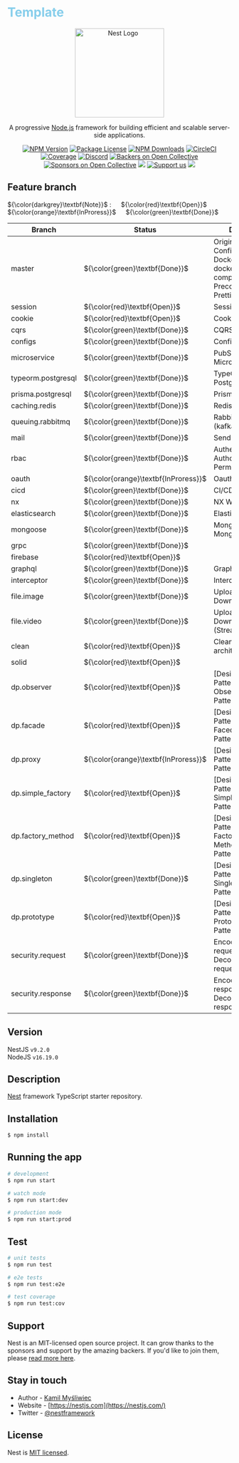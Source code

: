 <h1 style="color:skyblue;">Template</h1>

<p align="center">
  <a href="http://nestjs.com/" target="blank">
  <img src="https://nestjs.com/img/logo-small.svg" width="200" alt="Nest Logo" />
  </a>
</p>

[circleci-image]: https://img.shields.io/circleci/build/github/nestjs/nest/master?token=abc123def456
[circleci-url]: https://circleci.com/gh/nestjs/nest

  <p align="center">A progressive <a href="http://nodejs.org" target="_blank">Node.js</a> framework for building efficient and scalable server-side applications.</p>
    <p align="center">
<a href="https://www.npmjs.com/~nestjscore" target="_blank"><img src="https://img.shields.io/npm/v/@nestjs/core.svg" alt="NPM Version" /></a>
<a href="https://www.npmjs.com/~nestjscore" target="_blank"><img src="https://img.shields.io/npm/l/@nestjs/core.svg" alt="Package License" /></a>
<a href="https://www.npmjs.com/~nestjscore" target="_blank"><img src="https://img.shields.io/npm/dm/@nestjs/common.svg" alt="NPM Downloads" /></a>
<a href="https://circleci.com/gh/nestjs/nest" target="_blank"><img src="https://img.shields.io/circleci/build/github/nestjs/nest/master" alt="CircleCI" /></a>
<a href="https://coveralls.io/github/nestjs/nest?branch=master" target="_blank"><img src="https://coveralls.io/repos/github/nestjs/nest/badge.svg?branch=master#9" alt="Coverage" /></a>
<a href="https://discord.gg/G7Qnnhy" target="_blank"><img src="https://img.shields.io/badge/discord-online-brightgreen.svg" alt="Discord"/></a>
<a href="https://opencollective.com/nest#backer" target="_blank"><img src="https://opencollective.com/nest/backers/badge.svg" alt="Backers on Open Collective" /></a>
<a href="https://opencollective.com/nest#sponsor" target="_blank"><img src="https://opencollective.com/nest/sponsors/badge.svg" alt="Sponsors on Open Collective" /></a>
  <a href="https://paypal.me/kamilmysliwiec" target="_blank"><img src="https://img.shields.io/badge/Donate-PayPal-ff3f59.svg"/></a>
    <a href="https://opencollective.com/nest#sponsor"  target="_blank"><img src="https://img.shields.io/badge/Support%20us-Open%20Collective-41B883.svg" alt="Support us"></a>
  <a href="https://twitter.com/nestframework" target="_blank"><img src="https://img.shields.io/twitter/follow/nestframework.svg?style=social&label=Follow"></a>
</p>
  <!--[![Backers on Open Collective](https://opencollective.com/nest/backers/badge.svg)](https://opencollective.com/nest#backer)
  [![Sponsors on Open Collective](https://opencollective.com/nest/sponsors/badge.svg)](https://opencollective.com/nest#sponsor)-->

## Feature branch

${\color{darkgrey}\textbf{Note}}$ &#58; &emsp;
${\color{red}\textbf{Open}}$ &emsp;
${\color{orange}\textbf{InProress}}$ &emsp;
${\color{green}\textbf{Done}}$ &emsp;

| Branch             | Status                               | Detail                                                                          |
| ------------------ | ------------------------------------ | ------------------------------------------------------------------------------- |
| master             | ${\color{green}\textbf{Done}}$       | Origin, Logger, Config, Dockerfile, docker-compose, Precommit, Prettier, EsLint |
| session            | ${\color{red}\textbf{Open}}$         | Session                                                                         |
| cookie             | ${\color{red}\textbf{Open}}$         | Cookie                                                                          |
| cqrs               | ${\color{green}\textbf{Done}}$       | CQRS                                                                            |
| configs            | ${\color{green}\textbf{Done}}$       | Configs                                                                         |
| microservice       | ${\color{green}\textbf{Done}}$       | PubSub, NATs, Microservice                                                      |
| typeorm.postgresql | ${\color{green}\textbf{Done}}$       | TypeORM, PostgreSQL                                                             |
| prisma.postgresql  | ${\color{green}\textbf{Done}}$       | Prisma                                                                          |
| caching.redis      | ${\color{green}\textbf{Done}}$       | Redis                                                                           |
| queuing.rabbitmq   | ${\color{green}\textbf{Done}}$       | RabbitMQ, (kafka)                                                               |
| mail               | ${\color{green}\textbf{Done}}$       | Send mail                                                                       |
| rbac               | ${\color{green}\textbf{Done}}$       | Authentication, Authorization, Permission                                       |
| oauth              | ${\color{orange}\textbf{InProress}}$ | Oauth2                                                                          |
| cicd               | ${\color{green}\textbf{Done}}$       | CI/CD                                                                           |
| nx                 | ${\color{green}\textbf{Done}}$       | NX Workspace                                                                    |
| elasticsearch      | ${\color{green}\textbf{Done}}$       | Elasticsearch                                                                   |
| mongoose           | ${\color{green}\textbf{Done}}$       | Mongoose, MongoDB                                                               |
| grpc               | ${\color{green}\textbf{Done}}$       |                                                                                 |
| firebase           | ${\color{red}\textbf{Open}}$         |                                                                                 |
| graphql            | ${\color{green}\textbf{Done}}$       | GraphQL                                                                         |
| interceptor        | ${\color{green}\textbf{Done}}$       | Interceptor                                                                     |
| file.image         | ${\color{green}\textbf{Done}}$       | Upload, Download                                                                |
| file.video         | ${\color{green}\textbf{Done}}$       | Upload, Download, (Streaming)                                                   |
| clean              | ${\color{red}\textbf{Open}}$         | Clean architecture                                                              |
| solid              | ${\color{red}\textbf{Open}}$         |                                                                                 |
| dp.observer        | ${\color{red}\textbf{Open}}$         | [Design-Pattern] Observer Pattern                                               |
| dp.facade          | ${\color{red}\textbf{Open}}$         | [Design-Pattern] Facede Pattern                                                 |
| dp.proxy           | ${\color{orange}\textbf{InProress}}$ | [Design-Pattern] Proxy Pattern                                                  |
| dp.simple_factory  | ${\color{red}\textbf{Open}}$         | [Design-Pattern] Simple Factory Pattern                                         |
| dp.factory_method  | ${\color{red}\textbf{Open}}$         | [Design-Pattern] Factory Method Pattern                                         |
| dp.singleton       | ${\color{green}\textbf{Done}}$       | [Design-Pattern] Singleton Pattern                                              |
| dp.prototype       | ${\color{red}\textbf{Open}}$         | [Design-Pattern] Prototype Pattern                                              |
| security.request   | ${\color{green}\textbf{Done}}$       | Encode request, Decode request                                                  |
| security.response  | ${\color{green}\textbf{Done}}$       | Encode response, Decode response                                                |

## Version

NestJS `v9.2.0`<br/>
NodeJS `v16.19.0`<br/>

## Description

[Nest](https://github.com/nestjs/nest) framework TypeScript starter repository.

## Installation

```bash
$ npm install
```

## Running the app

```bash
# development
$ npm run start

# watch mode
$ npm run start:dev

# production mode
$ npm run start:prod
```

## Test

```bash
# unit tests
$ npm run test

# e2e tests
$ npm run test:e2e

# test coverage
$ npm run test:cov
```

## Support

Nest is an MIT-licensed open source project. It can grow thanks to the sponsors and support by the amazing backers. If you'd like to join them, please [read more here](https://docs.nestjs.com/support).

## Stay in touch

- Author - [Kamil Myśliwiec](https://kamilmysliwiec.com)
- Website - [https://nestjs.com](https://nestjs.com/)
- Twitter - [@nestframework](https://twitter.com/nestframework)

## License

Nest is [MIT licensed](LICENSE).

